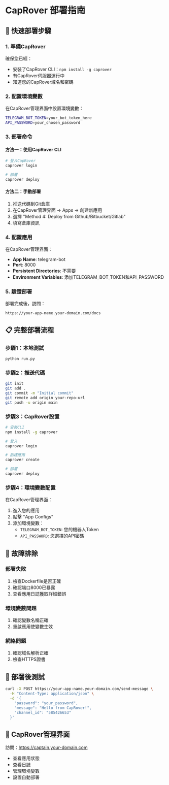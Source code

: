 # CapRover 部署指南

## 🚀 快速部署步驟

### 1. 準備CapRover
確保您已經：
- 安裝了CapRover CLI：`npm install -g caprover`
- 有CapRover伺服器運行中
- 知道您的CapRover域名和密碼

### 2. 配置環境變數
在CapRover管理界面中設置環境變數：
```bash
TELEGRAM_BOT_TOKEN=your_bot_token_here
API_PASSWORD=your_chosen_password
```

### 3. 部署命令

#### 方法一：使用CapRover CLI
```bash
# 登入CapRover
caprover login

# 部署
caprover deploy
```

#### 方法二：手動部署
1. 推送代碼到Git倉庫
2. 在CapRover管理界面 → Apps → 創建新應用
3. 選擇 "Method 4: Deploy from Github/Bitbucket/Gitlab"
4. 填寫倉庫資訊

### 4. 配置應用
在CapRover管理界面：
- **App Name**: telegram-bot
- **Port**: 8000
- **Persistent Directories**: 不需要
- **Environment Variables**: 添加TELEGRAM_BOT_TOKEN和API_PASSWORD

### 5. 驗證部署
部署完成後，訪問：
```
https://your-app-name.your-domain.com/docs
```

## 📋 完整部署流程

### 步驟1：本地測試
```bash
python run.py
```

### 步驟2：推送代碼
```bash
git init
git add .
git commit -m "Initial commit"
git remote add origin your-repo-url
git push -u origin main
```

### 步驟3：CapRover設置
```bash
# 安裝CLI
npm install -g caprover

# 登入
caprover login

# 創建應用
caprover create

# 部署
caprover deploy
```

### 步驟4：環境變數配置
在CapRover管理界面：
1. 進入您的應用
2. 點擊 "App Configs"
3. 添加環境變數：
   - `TELEGRAM_BOT_TOKEN`: 您的機器人Token
   - `API_PASSWORD`: 您選擇的API密碼

## 🔧 故障排除

### 部署失敗
1. 檢查Dockerfile是否正確
2. 確認端口8000已暴露
3. 查看應用日誌獲取詳細錯誤

### 環境變數問題
1. 確認變數名稱正確
2. 重啟應用使變數生效

### 網絡問題
1. 確認域名解析正確
2. 檢查HTTPS證書

## 🎯 部署後測試
```bash
curl -X POST https://your-app-name.your-domain.com/send-message \
  -H "Content-Type: application/json" \
  -d '{
    "password": "your_password",
    "message": "Hello from CapRover!",
    "channel_id": "585426653"
  }'
```

## 📱 CapRover管理界面
訪問：https://captain.your-domain.com
- 查看應用狀態
- 查看日誌
- 管理環境變數
- 設置自動部署